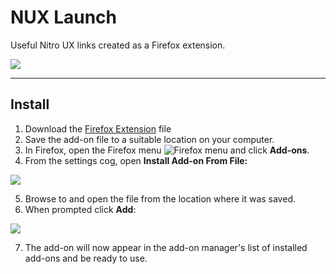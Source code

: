 # NUX Launch
Useful Nitro UX links created as a Firefox extension.

![](https://lh3.googleusercontent.com/AWiKHt6MBBH9bN-DR93R5bLzY_v3yqbCCg8zym-16kwM3rkxh69vQlked-KQxUrS6g5ibMgx=w640-h400-e365)

---

## Install

1. Download the [Firefox Extension](https://github.com/deliberatedesign/firefox-nux-launch/raw/master/nux_launch-0.0.9-fx.xpi) file
2. Save the add-on file to a suitable location on your computer.
3. In Firefox, open the Firefox menu ![Firefox menu](https://mdn.mozillademos.org/files/15199/Firefox_menu.png) and click **Add-ons**.
4. From the settings cog, open **Install Add-on From File:**

![](https://mdn.mozillademos.org/files/15201/add-on_manager_cog.png)


5. Browse to and open the file from the location where it was saved.
6. When prompted click **Add**:

![](https://mdn.mozillademos.org/files/15203/add_add_on_confirmation.png)


7. The add-on will now appear in the add-on manager's list of installed add-ons and be ready to use.
